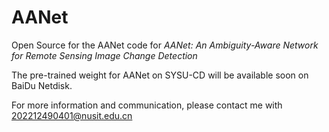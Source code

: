 # AANet
Open Source for the AANet code for *AANet: An Ambiguity-Aware Network for Remote Sensing Image Change Detection*

The pre-trained weight for AANet on SYSU-CD will be available soon on BaiDu Netdisk.

For more information and communication, please contact me with 202212490401@nusit.edu.cn
